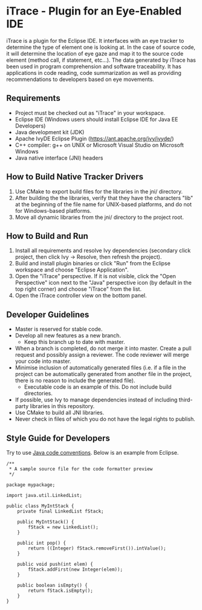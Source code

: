 # iTrace - Plugin for an Eye-Enabled IDE

iTrace is a plugin for the Eclipse IDE.  It interfaces with an eye tracker to determine the type of element one is looking at. In the case of source code, it will determine the location of eye gaze and map it to the source code element (method call, if statement, etc...). The data generated by iTrace has been used in program comprehension and software traceability.  It has 
applications in code reading, code summarization as well as providing recommendations to developers based on eye movements.


## Requirements
* Project must be checked out as "iTrace" in your workspace.
* Eclipse IDE (Windows users should install Eclipse IDE for Java EE Developers)
* Java development kit (JDK)
* Apache IvyDE Eclipse Plugin (https://ant.apache.org/ivy/ivyde/)
* C++ compiler: g++ on UNIX or Microsoft Visual Studio on Microsoft Windows
* Java native interface (JNI) headers


## How to Build Native Tracker Drivers
1. Use CMake to export build files for the libraries in the jni/ directory.
2. After building the the libraries, verify that they have the characters
   "lib" at the beginning of the file name for UNIX-based platforms, and do not
   for Windows-based platforms.
3. Move all dynamic libraries from the jni/ directory to the project root.


## How to Build and Run
1. Install all requirements and resolve Ivy dependencies (secondary click
   project, then click Ivy -> Resolve, then refresh the project).
2. Build and install plugin binaries or click "Run" from the Eclipse workspace
   and choose "Eclipse Application".
3. Open the "iTrace" perspective. If it is not visible, click the
   "Open Perspective" icon next to the "Java" perspective icon (by default in
   the top right corner) and choose "iTrace" from the list.
4. Open the iTrace controller view on the bottom panel.


## Developer Guidelines
* Master is reserved for stable code.
* Develop all new features as a new branch.
  * Keep this branch up to date with master.
* When a branch is completed, do not merge it into master. Create a pull request
  and possibly assign a reviewer. The code reviewer will merge your code into
  master.
* Minimise inclusion of automatically generated files (i.e. if a file in the
  project can be automatically generated from another file in the project, there
  is no reason to include the generated file).
  * Executable code is an example of this. Do not include build directories.
* If possible, use Ivy to manage dependencies instead of including third-party
  libraries in this repository.
* Use CMake to build all JNI libraries.
* Never check in files of which you do not have the legal rights to publish.


## Style Guide for Developers
Try to use [Java code conventions](http://www.oracle.com/technetwork/java/javase/documentation/codeconvtoc-136057.html).
Below is an example from Eclipse.

    /**
     * A sample source file for the code formatter preview
     */

    package mypackage;

    import java.util.LinkedList;

    public class MyIntStack {
        private final LinkedList fStack;

        public MyIntStack() {
            fStack = new LinkedList();
        }

        public int pop() {
            return ((Integer) fStack.removeFirst()).intValue();
        }

        public void push(int elem) {
            fStack.addFirst(new Integer(elem));
        }

        public boolean isEmpty() {
            return fStack.isEmpty();
        }
    }
